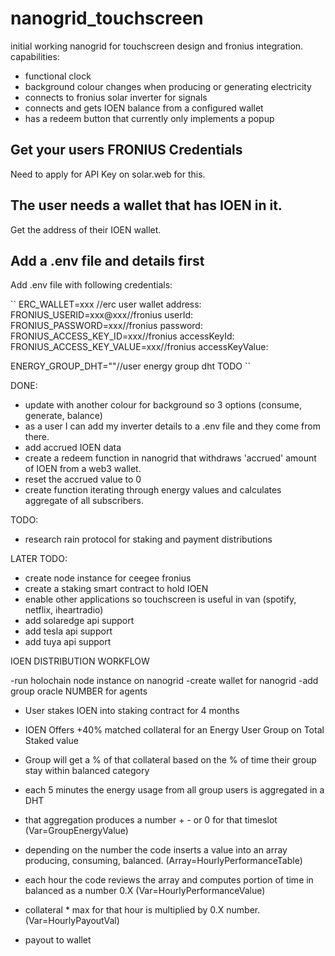 # nanogrid_touchscreen

initial working nanogrid for touchscreen design and fronius integration.
capabilities:

- functional clock
- background colour changes when producing or generating electricity
- connects to fronius solar inverter for signals
- connects and gets IOEN balance from a configured wallet
- has a redeem button that currently only implements a popup

## Get your users FRONIUS Credentials
Need to apply for API Key on solar.web for this.

## The user needs a wallet that has IOEN in it.
Get the address of their IOEN wallet.

## Add a .env file and details first
Add .env file with following credentials:

``
ERC_WALLET=xxx //erc user wallet address: 
FRONIUS_USERID=xxx@xxx//fronius userId:
FRONIUS_PASSWORD=xxx//fronius password:
FRONIUS_ACCESS_KEY_ID=xxx//fronius accessKeyId:
FRONIUS_ACCESS_KEY_VALUE=xxx//fronius accessKeyValue:

ENERGY_GROUP_DHT=""//user energy group dht TODO
``

DONE:
- update with another colour for background so 3 options (consume, generate, balance)
- as a user I can add my inverter details to a .env file and they come from there.
- add accrued IOEN data
- create a redeem function in nanogrid that withdraws 'accrued' amount of IOEN from a web3 wallet.
- reset the accrued value to 0
- create function iterating through energy values and calculates aggregate of all subscribers.

TODO:

- research rain protocol for staking and payment distributions

LATER TODO:

- create node instance for ceegee fronius
- create a staking smart contract to hold IOEN
- enable other applications so touchscreen is useful in van (spotify, netflix, iheartradio)
- add solaredge api support
- add tesla api support
- add tuya api support

IOEN DISTRIBUTION WORKFLOW

-run holochain node instance on nanogrid
-create wallet for nanogrid
-add group oracle NUMBER for agents



- User stakes IOEN into staking contract for 4 months
- IOEN Offers +40% matched collateral for an Energy User Group on Total Staked value
- Group will get a % of that collateral based on the % of time their group stay within balanced category

- each 5 minutes the energy usage from all group users is aggregated in a DHT
- that aggregation produces a number + - or 0 for that timeslot (Var=GroupEnergyValue)
- depending on the number the code inserts a value into an array producing, consuming, balanced. (Array=HourlyPerformanceTable) 
- each hour the code reviews the array and computes portion of time in balanced as a number 0.X (Var=HourlyPerformanceValue)
- collateral * max for that hour is multiplied by 0.X number. (Var=HourlyPayoutVal)
- payout to wallet